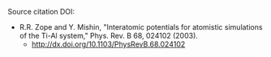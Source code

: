 Source citation DOI:

* R.R. Zope and Y. Mishin, "Interatomic potentials for atomistic simulations of the Ti-Al system," Phys. Rev. B 68, 024102 (2003).
    - http://dx.doi.org/10.1103/PhysRevB.68.024102
